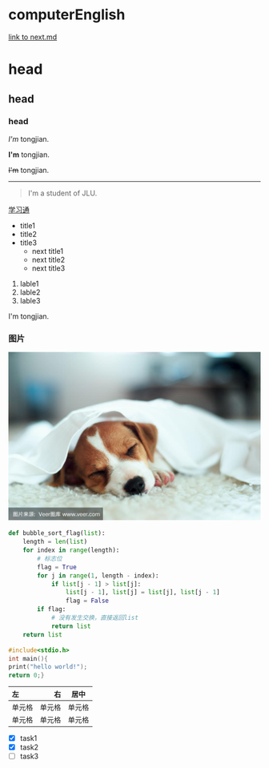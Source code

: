 # computerEnglish
[link to next.md](https://github.com/tongjian131/computerEnglish/blob/main/next.md)
# head
## head
### head
*I'm* tongjian.

**I'm** tongjian.

~~I'm~~ tongjian.


---

>I'm a student of JLU.

[学习通](http://www.chaoxing.com)

* title1
* title2
* title3 
  * next title1
  * next title2
  * next title3
 
1. lable1
2. lable2
3. lable3   

<p>I'm tongjian.</p >

### 图片
![dog](https://github.com/tongjian131/computerEnglish/blob/main/dog.jpg)

```python
def bubble_sort_flag(list):
    length = len(list)
    for index in range(length):
        # 标志位
        flag = True
        for j in range(1, length - index):
            if list[j - 1] > list[j]:
                list[j - 1], list[j] = list[j], list[j - 1]
                flag = False
        if flag:
            # 没有发生交换，直接返回list
            return list
    return list
```

```c
#include<stdio.h>
int main(){
print("hello world!");
return 0;}

```
| 左 | 右 | 居中 |
| :-----| ----: | :----: |
| 单元格 | 单元格 | 单元格 |
| 单元格 | 单元格 | 单元格 |
* [x] task1
* [x] task2
* [ ] task3
